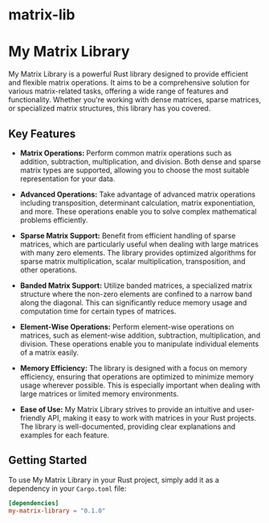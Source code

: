 # matrix-lib
# My Matrix Library

My Matrix Library is a powerful Rust library designed to provide efficient and flexible matrix operations. It aims to be a comprehensive solution for various matrix-related tasks, offering a wide range of features and functionality. Whether you're working with dense matrices, sparse matrices, or specialized matrix structures, this library has you covered.

## Key Features

- **Matrix Operations:** Perform common matrix operations such as addition, subtraction, multiplication, and division. Both dense and sparse matrix types are supported, allowing you to choose the most suitable representation for your data.

- **Advanced Operations:** Take advantage of advanced matrix operations including transposition, determinant calculation, matrix exponentiation, and more. These operations enable you to solve complex mathematical problems efficiently.

- **Sparse Matrix Support:** Benefit from efficient handling of sparse matrices, which are particularly useful when dealing with large matrices with many zero elements. The library provides optimized algorithms for sparse matrix multiplication, scalar multiplication, transposition, and other operations.

- **Banded Matrix Support:** Utilize banded matrices, a specialized matrix structure where the non-zero elements are confined to a narrow band along the diagonal. This can significantly reduce memory usage and computation time for certain types of matrices.

- **Element-Wise Operations:** Perform element-wise operations on matrices, such as element-wise addition, subtraction, multiplication, and division. These operations enable you to manipulate individual elements of a matrix easily.

- **Memory Efficiency:** The library is designed with a focus on memory efficiency, ensuring that operations are optimized to minimize memory usage wherever possible. This is especially important when dealing with large matrices or limited memory environments.

- **Ease of Use:** My Matrix Library strives to provide an intuitive and user-friendly API, making it easy to work with matrices in your Rust projects. The library is well-documented, providing clear explanations and examples for each feature.

## Getting Started

To use My Matrix Library in your Rust project, simply add it as a dependency in your `Cargo.toml` file:

```toml
[dependencies]
my-matrix-library = "0.1.0"
